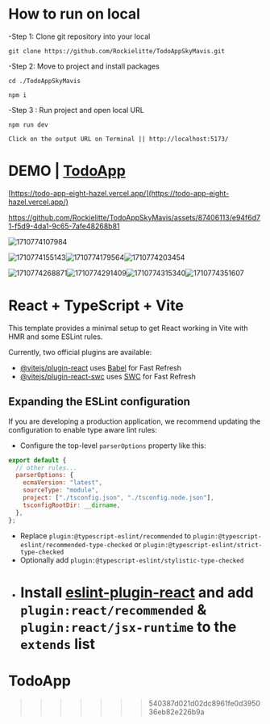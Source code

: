# How to run on local

-Step 1: Clone git repository into your local

`git clone https://github.com/Rockielitte/TodoAppSkyMavis.git`

-Step 2: Move to project and install packages

`cd ./TodoAppSkyMavis`

`npm i`

-Step 3 : Run project and open local URL

`npm run dev`

`Click on the output URL on Terminal || http://localhost:5173/`

# DEMO | [TodoApp](https://todo-app-eight-hazel.vercel.app/ "https://todo-app-eight-hazel.vercel.app/")
[https://todo-app-eight-hazel.vercel.app/](https://todo-app-eight-hazel.vercel.app/)




https://github.com/Rockielitte/TodoAppSkyMavis/assets/87406113/e94f6d71-f5d9-4da1-9c65-7afe48268b81


![1710774107984](image/README/1710774107984.png)

![1710774155143](image/README/1710774155143.png)![1710774179564](image/README/1710774179564.png)![1710774203454](image/README/1710774203454.png)

![1710774268871](image/README/1710774268871.png)![1710774291409](image/README/1710774291409.png)![1710774315340](image/README/1710774315340.png)![1710774351607](image/README/1710774351607.png)

# React + TypeScript + Vite

This template provides a minimal setup to get React working in Vite with HMR and some ESLint rules.

Currently, two official plugins are available:

- [@vitejs/plugin-react](https://github.com/vitejs/vite-plugin-react/blob/main/packages/plugin-react/README.md) uses [Babel](https://babeljs.io/) for Fast Refresh
- [@vitejs/plugin-react-swc](https://github.com/vitejs/vite-plugin-react-swc) uses [SWC](https://swc.rs/) for Fast Refresh

## Expanding the ESLint configuration

If you are developing a production application, we recommend updating the configuration to enable type aware lint rules:

- Configure the top-level `parserOptions` property like this:

```js
export default {
  // other rules...
  parserOptions: {
    ecmaVersion: "latest",
    sourceType: "module",
    project: ["./tsconfig.json", "./tsconfig.node.json"],
    tsconfigRootDir: __dirname,
  },
};
```

- Replace `plugin:@typescript-eslint/recommended` to `plugin:@typescript-eslint/recommended-type-checked` or `plugin:@typescript-eslint/strict-type-checked`
- Optionally add `plugin:@typescript-eslint/stylistic-type-checked`
- # Install [eslint-plugin-react](https://github.com/jsx-eslint/eslint-plugin-react) and add `plugin:react/recommended` & `plugin:react/jsx-runtime` to the `extends` list

# TodoApp

> > > > > > > 540387d021d02dc8961fe0d395036eb82e226b9a
